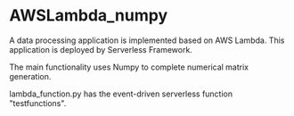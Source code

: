 # AWSLambda_numpy
A data processing application is implemented based on AWS Lambda. This application is deployed by Serverless Framework.

The main functionality uses Numpy to complete numerical matrix generation.


lambda_function.py has the event-driven serverless function "testfunctions".
